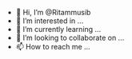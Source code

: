 - 👋 Hi, I’m @Ritammusib
- 👀 I’m interested in ...
- 🌱 I’m currently learning ...
- 💞️ I’m looking to collaborate on ...
- 📫 How to reach me ...

<!---
Ritammusib/Ritammusib is a ✨ special ✨ repository because its `README.md` (this file) appears on your GitHub profile.
You can click the Preview link to take a look at your changes.
--->
